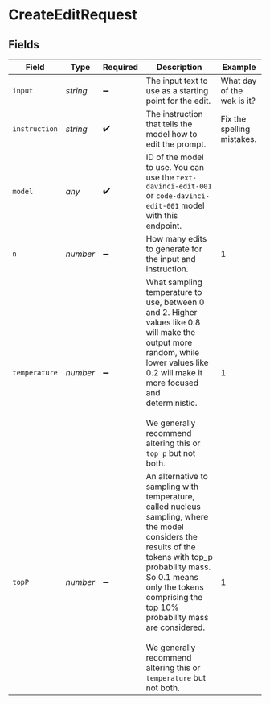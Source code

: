 # CreateEditRequest


## Fields

| Field                                                                                                                                                                                                                                                                                                             | Type                                                                                                                                                                                                                                                                                                              | Required                                                                                                                                                                                                                                                                                                          | Description                                                                                                                                                                                                                                                                                                       | Example                                                                                                                                                                                                                                                                                                           |
| ----------------------------------------------------------------------------------------------------------------------------------------------------------------------------------------------------------------------------------------------------------------------------------------------------------------- | ----------------------------------------------------------------------------------------------------------------------------------------------------------------------------------------------------------------------------------------------------------------------------------------------------------------- | ----------------------------------------------------------------------------------------------------------------------------------------------------------------------------------------------------------------------------------------------------------------------------------------------------------------- | ----------------------------------------------------------------------------------------------------------------------------------------------------------------------------------------------------------------------------------------------------------------------------------------------------------------- | ----------------------------------------------------------------------------------------------------------------------------------------------------------------------------------------------------------------------------------------------------------------------------------------------------------------- |
| `input`                                                                                                                                                                                                                                                                                                           | *string*                                                                                                                                                                                                                                                                                                          | :heavy_minus_sign:                                                                                                                                                                                                                                                                                                | The input text to use as a starting point for the edit.                                                                                                                                                                                                                                                           | What day of the wek is it?                                                                                                                                                                                                                                                                                        |
| `instruction`                                                                                                                                                                                                                                                                                                     | *string*                                                                                                                                                                                                                                                                                                          | :heavy_check_mark:                                                                                                                                                                                                                                                                                                | The instruction that tells the model how to edit the prompt.                                                                                                                                                                                                                                                      | Fix the spelling mistakes.                                                                                                                                                                                                                                                                                        |
| `model`                                                                                                                                                                                                                                                                                                           | *any*                                                                                                                                                                                                                                                                                                             | :heavy_check_mark:                                                                                                                                                                                                                                                                                                | ID of the model to use. You can use the `text-davinci-edit-001` or `code-davinci-edit-001` model with this endpoint.                                                                                                                                                                                              |                                                                                                                                                                                                                                                                                                                   |
| `n`                                                                                                                                                                                                                                                                                                               | *number*                                                                                                                                                                                                                                                                                                          | :heavy_minus_sign:                                                                                                                                                                                                                                                                                                | How many edits to generate for the input and instruction.                                                                                                                                                                                                                                                         | 1                                                                                                                                                                                                                                                                                                                 |
| `temperature`                                                                                                                                                                                                                                                                                                     | *number*                                                                                                                                                                                                                                                                                                          | :heavy_minus_sign:                                                                                                                                                                                                                                                                                                | What sampling temperature to use, between 0 and 2. Higher values like 0.8 will make the output more random, while lower values like 0.2 will make it more focused and deterministic.<br/><br/>We generally recommend altering this or `top_p` but not both.<br/>                                                  | 1                                                                                                                                                                                                                                                                                                                 |
| `topP`                                                                                                                                                                                                                                                                                                            | *number*                                                                                                                                                                                                                                                                                                          | :heavy_minus_sign:                                                                                                                                                                                                                                                                                                | An alternative to sampling with temperature, called nucleus sampling, where the model considers the results of the tokens with top_p probability mass. So 0.1 means only the tokens comprising the top 10% probability mass are considered.<br/><br/>We generally recommend altering this or `temperature` but not both.<br/> | 1                                                                                                                                                                                                                                                                                                                 |